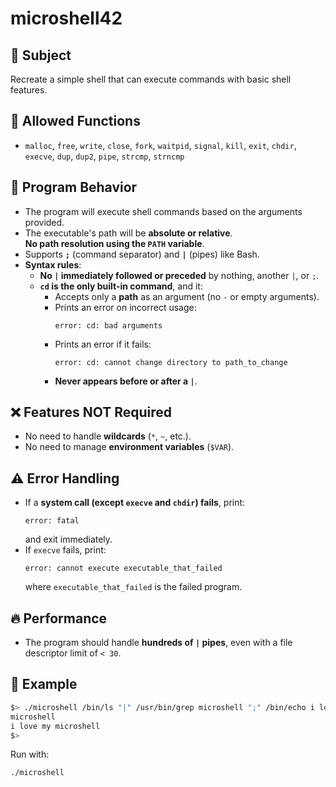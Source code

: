 # microshell42

## 📌 Subject

Recreate a simple shell that can execute commands with basic shell features.

## 🚀 Allowed Functions

- `malloc`, `free`, `write`, `close`, `fork`, `waitpid`, `signal`, `kill`, `exit`, `chdir`, `execve`, `dup`, `dup2`, `pipe`, `strcmp`, `strncmp`

## 🎯 Program Behavior

- The program will execute shell commands based on the arguments provided.
- The executable's path will be **absolute or relative**.  
  **No path resolution using the `PATH` variable**.
- Supports **`;`** (command separator) and **`|`** (pipes) like Bash.
- **Syntax rules**:
  - **No `|` immediately followed or preceded** by nothing, another `|`, or `;`.
  - **`cd` is the only built-in command**, and it:
    - Accepts only a **path** as an argument (no `-` or empty arguments).
    - Prints an error on incorrect usage:
      ```
      error: cd: bad arguments
      ```
    - Prints an error if it fails:
      ```
      error: cd: cannot change directory to path_to_change
      ```
    - **Never appears before or after a `|`**.

## ❌ Features NOT Required

- No need to handle **wildcards** (`*`, `~`, etc.).
- No need to manage **environment variables** (`$VAR`).

## ⚠️ Error Handling

- If a **system call (except `execve` and `chdir`) fails**, print:
  ```
  error: fatal
  ```
  and exit immediately.
- If `execve` fails, print:
  ```
  error: cannot execute executable_that_failed
  ```
  where `executable_that_failed` is the failed program.

## 🔥 Performance

- The program should handle **hundreds of `|` pipes**, even with a file descriptor limit of `< 30`.

## 📌 Example

```sh
$> ./microshell /bin/ls "|" /usr/bin/grep microshell ";" /bin/echo i love my microshell
microshell
i love my microshell
$>
```

Run with:
```sh
./microshell
```
